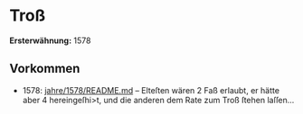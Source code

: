# Troß

**Ersterwähnung:** 1578

## Vorkommen
- 1578: [jahre/1578/README.md](../jahre/1578/README.md) – Elteſten wären
2 Faß erlaubt, er hätte aber 4 hereingeſhi>t, und die
anderen dem Rate zum Troß ſtehen laſſen...
